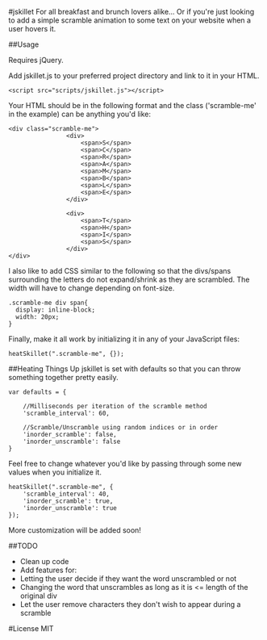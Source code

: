 #jskillet
For all breakfast and brunch lovers alike...
Or if you're just looking to add a simple scramble animation to some text on your website when a user hovers it.

##Usage

Requires jQuery.

Add jskillet.js to your preferred project directory and link to it in your HTML.

```<script src="scripts/jskillet.js"></script>```

Your HTML should be in the following format and the class ('scramble-me' in the example) can be anything you'd like:
```
<div class="scramble-me">
				<div>
					<span>S</span>
					<span>C</span>
					<span>R</span>
					<span>A</span>
					<span>M</span>
					<span>B</span>
					<span>L</span>
					<span>E</span>
				</div>

				<div>
					<span>T</span>
					<span>H</span>
					<span>I</span>
					<span>S</span>
				</div>
</div>
```
I also like to add CSS similar to the following so that the divs/spans surrounding the letters 
do not expand/shrink as they are scrambled. The width will have to change depending on font-size. 

```
.scramble-me div span{
  display: inline-block;
  width: 20px;
}
```

Finally, make it all work by initializing it in any of your JavaScript files:
```
heatSkillet(".scramble-me", {});
```

##Heating Things Up
jskillet is set with defaults so that you can throw something together pretty easily. 
```
var defaults = {

	//Milliseconds per iteration of the scramble method
	'scramble_interval': 60,

	//Scramble/Unscramble using random indices or in order
	'inorder_scramble': false,
	'inorder_unscramble': false
}
```
Feel free to change whatever you'd like by passing through some new values when you initialize it.
```
heatSkillet(".scramble-me", {
    'scramble_interval': 40,
    'inorder_scramble': true,
    'inorder_unscramble': true
});
```
More customization will be added soon! 

##TODO

* Clean up code
* Add features for: 
 * Letting the user decide if they want the word unscrambled or not
 * Changing the word that unscrambles as long as it is <= length of the original div
 * Let the user remove characters they don't wish to appear during a scramble

#License
MIT

